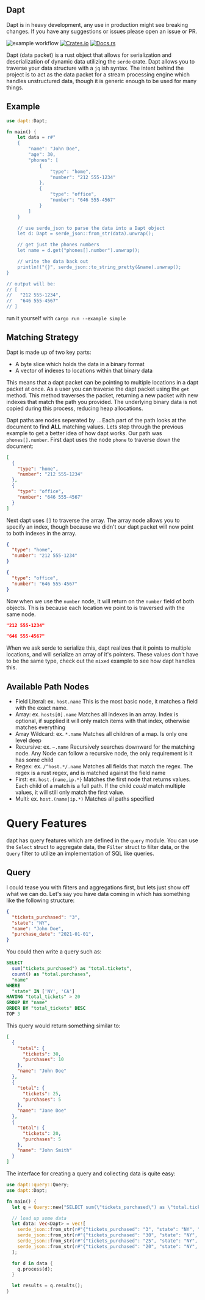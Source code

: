## Dapt

Dapt is in heavy development, any use in production might see breaking changes. If you have any suggestions or issues please open an issue or PR.

![example workflow](https://github.com/d1ngd0/dapt/actions/workflows/rust.yml/badge.svg)
[![Crates.io](https://img.shields.io/crates/v/dapt)](https://crates.io/crates/dapt)
[![Docs.rs](https://docs.rs/dapt/badge.svg)](https://docs.rs/dapt)

Dapt (data packet) is a rust object that allows for serialization and deserialization of dynamic data utilizing the `serde` crate. Dapt allows you to traverse your data structure with a `jq` ish syntax. The intent behind the project is to act as the data packet for a stream processing engine which handles unstructured data, though it is generic enough to be used for many things.

## Example

```rust
use dapt::Dapt;

fn main() {
    let data = r#"
    {
        "name": "John Doe",
        "age": 30,
        "phones": [
            {
                "type": "home",
                "number": "212 555-1234"
            },
            {
                "type": "office",
                "number": "646 555-4567"
            }
        ]
    }

    // use serde_json to parse the data into a Dapt object
    let d: Dapt = serde_json::from_str(data).unwrap();

    // get just the phones numbers
    let name = d.get("phones[].number").unwrap();

    // write the data back out
    println!("{}", serde_json::to_string_pretty(&name).unwrap();
}

// output will be:
// [
//   "212 555-1234",
//   "646 555-4567"
// ]
```

run it yourself with `cargo run --example simple`

## Matching Strategy

Dapt is made up of two key parts:

- A byte slice which holds the data in a binary format
- A vector of indexes to locations within that binary data

This means that a dapt packet can be pointing to multiple locations in a dapt packet at once. As a user you can traverse the dapt packet using the `get` method. This method traverses the packet, returning a new packet with new indexes that match the path you provided. The underlying binary data is not copied during this process, reducing heap allocations.

Dapt paths are nodes seperated by `.`. Each part of the path looks at the document to find **ALL** matching values. Lets step through the previous example to get a better idea of how dapt works. Our path was `phones[].number`. First dapt uses the node `phone` to traverse down the document:

```json
[
  {
    "type": "home",
    "number": "212 555-1234"
  },
  {
    "type": "office",
    "number": "646 555-4567"
  }
]
```

Next dapt uses `[]` to traverse the array. The array node allows you to specify an index, though because we didn't our dapt packet will now point to both indexes in the array.

```json
{
  "type": "home",
  "number": "212 555-1234"
}

{
  "type": "office",
  "number": "646 555-4567"
}
```

Now when we use the `number` node, it will return on the `number` field of both objects. This is because each location we point to is traversed with the same node.

```json
"212 555-1234"

"646 555-4567"
```

When we ask serde to serialize this, dapt realizes that it points to multiple locations, and will serialize an array of it's pointers. These values don't have to be the same type, check out the `mixed` example to see how dapt handles this.

## Available Path Nodes

- Field Literal: ex. `host.name` This is the most basic node, it matches a field with the exact name.
- Array: ex. `hosts[0].name` Matches all indexes in an array. Index is optional, if supplied it will only match items with that index, otherwise matches everything
- Array Wildcard: ex. `*.name` Matches all children of a map. Is only one level deep
- Recursive: ex. `~.name` Recursively searches downward for the matching node. Any Node can follow a recursive node, the only requirement is it has some child
- Regex: ex. `/^host.*/.name` Matches all fields that match the regex. The regex is a rust regex, and is matched against the field name
- First: ex. `host.{name,ip.*}` Matches the first node that returns values. Each child of a match is a full path. If the child *could* match multiple values, it will still only match the first value.
- Multi: ex. `host.(name|ip.*)` Matches all paths specified

# Query Features

dapt has query features which are defined in the `query` module. You can use the `Select` struct to aggregate data, the `Filter` struct to filter data, or the `Query` filter to utilize an implementation of SQL like queries.

## Query

I could tease you with filters and aggregations first, but lets just show off what we can do. Let's say you have data coming in which has something like the following structure:

```json
{
  "tickets_purchased": "3",
  "state": "NY",
  "name": "John Doe",
  "purchase_date": "2021-01-01",
}
```

You could then write a query such as:

```SQL
SELECT
  sum("tickets_purchased") as "total.tickets",
  count() as "total.purchases",
  "name"
WHERE
  "state" IN ['NY', 'CA']
HAVING "total_tickets" > 20
GROUP BY "name"
ORDER BY "total_tickets" DESC
TOP 3
```

This query would return something similar to:

```json
[
  {
    "total": {
      "tickets": 30,
      "purchases": 10
    },
    "name": "John Doe"
  },
  {
    "total": {
      "tickets": 25,
      "purchases": 5
    },
    "name": "Jane Doe"
  },
  {
    "total": {
      "tickets": 20,
      "purchases": 5
    },
    "name": "John Smith"
  }
]
```

The interface for creating a query and collecting data is quite easy:

```rust
use dapt::query::Query;
use dapt::Dapt;

fn main() {
  let q = Query::new("SELECT sum(\"tickets_purchased\") as \"total.tickets\", count() as \"total.purchases\", \"name\" WHERE \"state\" IN ['NY', 'CA'] HAVING \"total.tickets\" > 20 GROUP BY \"name\" ORDER BY \"total.tickets\" DESC TOP 3");

  // load up some data
  let data: Vec<Dapt> = vec![
    serde_json::from_str(r#"{"tickets_purchased": "3", "state": "NY", "name": "John Doe", "purchase_date": "2021-01-01"}"#).unwrap(),
    serde_json::from_str(r#"{"tickets_purchased": "30", "state": "NY", "name": "John Doe", "purchase_date": "2021-01-01"}"#).unwrap(),
    serde_json::from_str(r#"{"tickets_purchased": "25", "state": "NY", "name": "Jane Doe", "purchase_date": "2021-01-01"}"#).unwrap(),
    serde_json::from_str(r#"{"tickets_purchased": "20", "state": "NY", "name": "John Smith", "purchase_date": "2021-01-01"}"#).unwrap(),
  ];

  for d in data {
    q.process(d);
  }

  let results = q.results();
}
```
